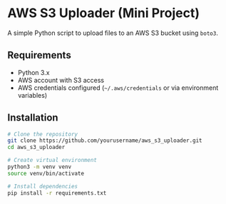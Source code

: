 # AWS S3 Uploader (Mini Project)

A simple Python script to upload files to an AWS S3 bucket using `boto3`.

## Requirements
- Python 3.x
- AWS account with S3 access
- AWS credentials configured (`~/.aws/credentials` or via environment variables)

## Installation
```bash
# Clone the repository
git clone https://github.com/yourusername/aws_s3_uploader.git
cd aws_s3_uploader

# Create virtual environment
python3 -m venv venv
source venv/bin/activate

# Install dependencies
pip install -r requirements.txt

